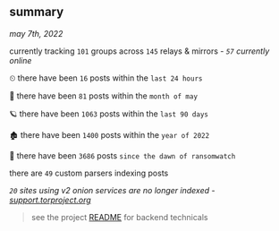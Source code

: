 
## summary
_may 7th, 2022_

currently tracking `101` groups across `145` relays & mirrors - _`57` currently online_

⏲ there have been `16` posts within the `last 24 hours`

🦈 there have been `81` posts within the `month of may`

🪐 there have been `1063` posts within the `last 90 days`

🏚 there have been `1400` posts within the `year of 2022`

🦕 there have been `3686` posts `since the dawn of ransomwatch`

there are `49` custom parsers indexing posts

_`20` sites using v2 onion services are no longer indexed - [support.torproject.org](https://support.torproject.org/onionservices/v2-deprecation/)_

> see the project [README](https://github.com/thetanz/ransomwatch#ransomwatch--) for backend technicals
